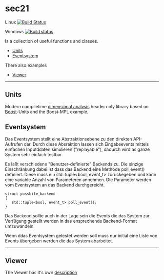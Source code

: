 # sec21

Linux [![Build Status](https://travis-ci.org/MichaelMiller-/sec21.svg?branch=master)](https://travis-ci.org/MichaelMiller-/sec21) 

Windows [![Build status](https://ci.appveyor.com/api/projects/status/4s6bg4yexj0cna45?svg=true)](https://ci.appveyor.com/project/MichaelMiller-/sec21)

Is a collection of useful functions and classes.
- [Units](#Units)
- [Eventsystem](#Eventsystem)


There also examples 
- [Viewer](#Viewer)

---------------------------------------

## Units
Modern compiletime [dimensional analysis](https://en.wikipedia.org/wiki/Dimensional_analysis) header only library based on [Boost](https://www.boost.org)-Units and the Boost-MPL example.


## Eventsystem
Das Eventsystem stellt eine Abstraktionsebene zu den direkten API-Aufrufen dar. Durch diese Absraktion lassen sich Eingabeevents mittels einfachen Inputddaten 
simulieren ("replayable"), dadurch wird as ganze System sehr einfach testbar.

Es läßt verschiedene "Benutzer-definierte" Backends zu. Die einzige Einschränkung dabei ist dass das Backend eine Methode poll_event() definiert.
Diese muss ein std::tuple<bool, event_t> zurückegeben und kann eine variable Anzahl von Parameteren annehmen. Die Parameter werden vom Eventsystem an 
das Backend durchgereicht.

```
struct possbile_backend
{
   std::tuple<bool, event_t> poll_event();
}

```

Das Backend sollte auch in der Lage sein die Events die das System zur Verfügung gestellt werden in das ensprechende Backend-Format umzuwandeln.

Wenn ddas Eventsystem getestet werden soll muss nur initial eine Liste von Events übergeben werden die das System abarbeitet.

---------------------------------------

## Viewer
The Viewer has it's own [description](viewer/README.md)

